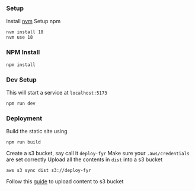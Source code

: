 ### Setup
Install [nvm](https://github.com/nvm-sh/nvm)
Setup npm
```
nvm install 18
nvm use 18
```
### NPM Install
```
npm install
```
### Dev Setup
This will start a service at `localhost:5173`
```
npm run dev
```
### Deployment
Build the static site using
```
npm run build
```
Create a s3 bucket, say call it `deploy-fyr`
Make sure your `.aws/credentials` are set correctly
Upload all the contents in `dist` into a s3 bucket
```
aws s3 sync dist s3://deploy-fyr
```
Follow this [guide](https://www.cloudthat.com/resources/blog/step-by-step-guide-to-deploy-reactjs-app-on-aws-s3) to upload content to s3 bucket
